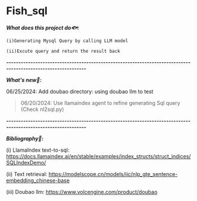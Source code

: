 # Fish_sql 

***What does this project do🐟:***

`(i)Generating Mysql Query by calling LLM model`

`(ii)Excute query and return the result back`

***-------------------------------------------------------------------------------------------------------------***

***What's new🐡:***

06/25/2024: Add doubao directory: using doubao llm to test 

> 06/20/2024: Use llamaindex agent to refine generating Sql query (Check nl2sql.py)


***-------------------------------------------------------------------------------------------------------------***

***Bibliography🐠:***

(i) LlamaIndex text-to-sql: https://docs.llamaindex.ai/en/stable/examples/index_structs/struct_indices/SQLIndexDemo/

(ii) Text retrieval: https://modelscope.cn/models/iic/nlp_gte_sentence-embedding_chinese-base

(iii) Doubao llm: https://www.volcengine.com/product/doubao

